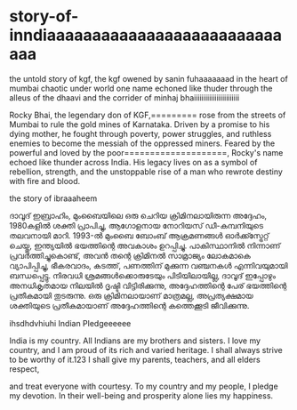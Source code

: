 # story-of-inndiaaaaaaaaaaaaaaaaaaaaaaaaaaaaa


the untold story of kgf, the kgf owened by sanin fuhaaaaaaad 
in the heart of mumbai chaotic under world 
one name echoned like thuder through the alleus of the dhaavi
and the corrider of minhaj bhaiiiiiiiiiiiiiiiiiiiiiiii

Rocky Bhai, the legendary don of KGF,========= rose from the streets of Mumbai to rule the gold mines of Karnataka.
Driven by a promise to his dying mother, he fought through poverty, power struggles, and ruthless enemies to become the messiah of the oppressed miners.
Feared by the powerful and loved by the poor====================, Rocky's name echoed like thunder across India. His legacy lives on as a symbol of rebellion, strength, 
and the unstoppable rise of a man who rewrote destiny with fire and blood.


the story of ibraaaheem 

ദാവൂദ് ഇബ്രാഹിം, മുംബൈയിലെ ഒരു ചെറിയ ക്രിമിനലായിരുന്ന അദ്ദേഹം, 1980കളിൽ ശക്തി പ്രാപിച്ചു, ആഗോളനായ നോറിയസ് ഡീ-കമ്പനിയുടെ തലവനായി മാറി. 
1993-ൽ മുംബൈ ബോംബ് ആക്രമണങ്ങൾ ഓർക്ക്സ്ട്രേറ്റ് ചെയ്തു, ഇന്ത്യയിൽ ഭയത്തിന്റെ അവകാശം ഉറപ്പിച്ചു. പാകിസ്ഥാനിൽ നിന്നാണ് പ്രവർത്തിച്ചുകൊണ്ട്,
അവൻ തന്റെ ക്രിമിനൽ സാമ്രാജ്യം ലോകമാകെ വ്യാപിപ്പിച്ചു, ഭീകരവാദം, കടത്ത്, പണത്തിന് മുക്കുന്ന വഞ്ചനകൾ എന്നിവയുമായി ബന്ധപ്പെട്ടു. 
നിരവധി ശ്രമങ്ങൾക്കൊരുടേയും പിടിയിലായില്ല, ദാവൂദ് ഇപ്പോഴും അനധികൃതമായ നിലയിൽ ദൃഷ്ടി വിട്ടിരിക്കുന്നു, അദ്ദേഹത്തിന്റെ പേര് ഭയത്തിന്റെ പ്രതീകമായി തുടരുന്നു. 
ഒരു ക്രിമിനലായാണ് മാത്രമല്ല, അപ്രത്യക്ഷമായ ശക്തിയുടെ പ്രതീകമായാണ് അദ്ദേഹത്തിന്റെ കത്തെക്കൂടി ജീവിക്കുന്നു.

ihsdhdvhiuhi
Indian Pledgeeeeee

India is my country.
All Indians are my brothers and sisters.
I love my country, and I am proud of its rich and varied heritage.
I shall always strive to be worthy of it.123
I shall give my parents, teachers, and all elders respect,



and treat everyone with courtesy.
To my country and my people, I pledge my devotion.
In their well-being and prosperity alone lies my happiness. 


             
